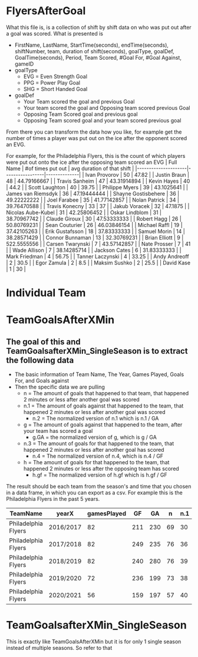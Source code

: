 

# FlyersAfterGoal
What this file is, is a collection of shift by shift data on who was put out after a goal was scored. What is presented is
* FirstName, LastName, StartTime(seconds), endTime(seconds), shiftNumber, team, duration of shift(seconds), goalType, goalDef, GoalTime(seconds), Period, Team Scored, #Goal For, #Goal Against, gameID
* goalType
   * EVG = Even Strength Goal
   * PPG = Power Play Goal
   * SHG = Short Handed Goal
* goalDef
   * Your Team scored the goal and previous Goal
   * Your team scored the goal and Opposing team scored previous Goal
   * Opposing Team Scored goal and previous goal
   * Opposing Team scored goal and your team scored previous goal

From there you can transform the data how you like, for example get the number of times a player was put out on the ice after the opponent scored an EVG.


For example, for the Philadelphia Flyers, this is the count of which players were put out onto the ice after the opposing team scored an EVG
| Full Name           | #of times put out | avg duration of that shift |
|---------------------|-----------------|--------------|
| Ivan Provorov       | 50              | 47.82        |
| Justin Braun        | 48              | 44.79166667  |
| Travis Sanheim      | 47              | 43.31914894  |
| Kevin Hayes         | 40              | 44.2         |
| Scott Laughton      | 40              | 39.75        |
| Philippe Myers      | 39              | 43.1025641   |
| James van Riemsdyk  | 36              | 47.19444444  |
| Shayne Gostisbehere | 36              | 49.22222222  |
| Joel Farabee        | 35              | 41.77142857  |
| Nolan Patrick       | 34              | 39.76470588  |
| Travis Konecny      | 33              | 37           |
| Jakub Voracek       | 32              | 47.1875      |
| Nicolas Aube-Kubel  | 31              | 42.25806452  |
| Oskar Lindblom      | 31              | 38.70967742  |
| Claude Giroux       | 30              | 47.53333333  |
| Robert Hagg         | 26              | 50.80769231  |
| Sean Couturier      | 26              | 46.03846154  |
| Michael Raffl       | 19              | 37.42105263  |
| Erik Gustafsson     | 18              | 37.83333333  |
| Samuel Morin        | 14              | 38.28571429  |
| Connor Bunnaman     | 13              | 32.30769231  |
| Brian Elliott       | 9               | 522.5555556  |
| Carsen Twarynski    | 7               | 43.57142857  |
| Nate Prosser        | 7               | 41           |
| Wade Allison        | 7               | 38.14285714  |
| Jackson Cates       | 6               | 31.83333333  |
| Mark Friedman       | 4               | 56.75        |
| Tanner Laczynski    | 4               | 33.25        |
| Andy Andreoff       | 2               | 30.5         |
| Egor Zamula         | 2               | 8.5          |
| Maksim Sushko       | 2               | 25.5         |
| David Kase          | 1               | 30           |


# Individual Team


# TeamGoalsAfterXMin

## The goal of this and TeamGoalsafterXMin_SingleSeason is to extract the following data
* The basic information of Team Name, The Year, Games Played, Goals For, and Goals against
* Then the specific data we are pulling 
    * n = The amount of goals that happened to that team, that happened 2 minutes or less after another goal was scored
    * n.1 = The amount of goals against that happened to the team, that happened 2 minutes or less after another goal was scored
        * n.2 = The normalized version of n.1 which is n.1 / GA
    * g = The amount of goals against that happened to the team, after your team has scored a goal
        * g.GA = the normalized version of g, which is g / GA
    * n.3 = The amount of goals for that happened to the team, that happened 2 minutes or less after another goal has scored
        * n.4 = The normalized version of n.4, which is n.4 / GF
    * h = The amount of goals for that happened to the team, that happened 2 minutes or less after the opposing team has scored
        * h.gf = The normalized version of h.gf which is h.gf / GF

The result should be each team from the season's and time that you chosen in a data frame, in which you can export as a csv. For example this is the Philadelphia Flyers in the past 5 years. 

| TeamName              | yearX     | gamesPlayed | GF  | GA  | n   | n.1 | n.2                | g  | g.GA               | n.3 | n.4                | h  | h.GF               |
|-----------------------|-----------|-------------|-----|-----|-----|-----|--------------------|----|--------------------|-----|--------------------|----|--------------------|
| Philadelphia Flyers   | 2016/2017 | 82          | 211 | 230 | 69  | 30  | 0.130434782608696  | 14 | 0.0608695652173913 | 39  | 0.184834123222749  | 13 | 0.0616113744075829 |
| Philadelphia Flyers   | 2017/2018 | 82          | 249 | 235 | 76  | 36  | 0.153191489361702  | 22 | 0.0936170212765957 | 40  | 0.160642570281124  | 23 | 0.0923694779116466 |
| Philadelphia Flyers   | 2018/2019 | 82          | 240 | 280 | 76  | 39  | 0.139285714285714  | 15 | 0.0535714285714286 | 37  | 0.154166666666667  | 19 | 0.0791666666666667 |
| Philadelphia Flyers   | 2019/2020 | 72          | 236 | 199 | 73  | 38  | 0.190954773869347  | 17 | 0.085427135678392  | 35  | 0.148305084745763  | 13 | 0.0550847457627119 |
| Philadelphia Flyers   | 2020/2021 | 56          | 159 | 197 | 57  | 40  | 0.203045685279188  | 16 | 0.0812182741116751 | 17  | 0.106918238993711  | 8  | 0.050314465408805  |



# TeamGoalsafterXMin_SingleSeason

This is exactly like TeamGoalsAfterXMin but it is for only 1 single season instead of multiple seasons. So refer to that


